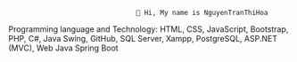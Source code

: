                                     👋 Hi, My name is NguyenTranThiHoa
Programming language and Technology: HTML, CSS, JavaScript, Bootstrap, PHP, C#, Java Swing, GitHub, SQL Server, Xampp, PostgreSQL, ASP.NET (MVC), Web Java Spring Boot
